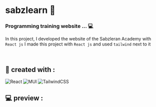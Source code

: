 # sabzlearn 💚
### Programming training website ... 💻

In this project, I developed the website of the Sabzleran Academy with `React js`
I made this project with `React js` and used `tailwind` next to it 

<br>


<h2>🔧 created with : </h2>

<p align="center">
  
  ![React](https://img.shields.io/badge/react-%2320232a.svg?style=for-the-badge&logo=react&logoColor=%2361DAFB)
  ![MUI](https://img.shields.io/badge/MUI-%230081CB.svg?style=for-the-badge&logo=mui&logoColor=white)
  ![TailwindCSS](https://img.shields.io/badge/tailwindcss-%2338B2AC.svg?style=for-the-badge&logo=tailwind-css&logoColor=white)

</p>


## 💻 preview :



